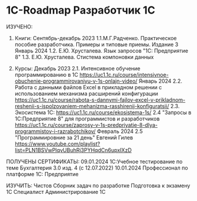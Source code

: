 # 1C-Roadmap Разработчик 1С
ИЗУЧЕНО:
1. Книги:
Сентябрь-декабрь 2023
1.1.М.Г.Радченко. Практическое пособие разработчика. Примеры и типовые приемы. Издание 3
Январь 2024
1.2. Е.Ю. Хрусталева. Язык запросов "1С: Предприятие 8"
1.3. Е.Ю. Хрусталева. Стистема компоновки данных
   
2. Курсы:
Декабрь 2023
2.1. Интенсивное обучение программированию в 1С https://uc1.1c.ru/course/intensivnoe-obuchenie-programmirovaniyu-v-1s-onlajn-video/
Январь 2024
2.2. Работа с данными файлов Excel в прикладном решении с использованием механизма расширений конфигурации https://uc1.1c.ru/course/rabota-s-dannymi-fajlov-excel-v-prikladnom-reshenii-s-ispolzovaniem-mehanizma-rasshirenij-konfiguratsii/
2.3. Экосистема 1С: https://uc1.1c.ru/course/ekosistema-1s/
2.4 "Запросы в 1С:Предприятие 8" для программистов и разработчиков  https://uc1.1c.ru/course/zaprosy-v-1s-predpriyatie-8-dlya-programmistov-i-razrabotchikov/
Февраль 2024
2.5 "Программировние за 21 день" Евгений Гилев https://www.youtube.com/playlist?list=PLN1BSVwPIqvUBuhRj3PYHqdCn6upxIXzD
   
ПОЛУЧЕНЫ СЕРТИФИКАТЫ:
09.01.2024 1С:Учебное тестирование по теме Бухгалтерия 3.0 изд. 4 (с 12.07.2022)
10.01.2024 Профессионал по платформе 1С: Предприятие
   
ИЗУЧИТЬ:
Чистов Сборник задач по разработке
Подготовка к экзамену 1С Специалист
Администрирование 1С
